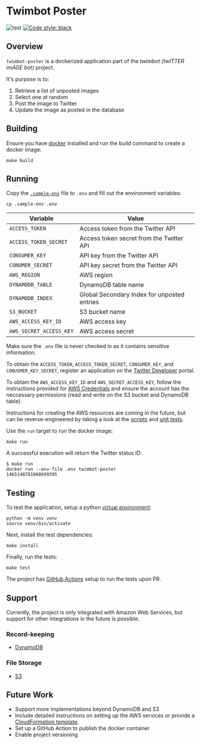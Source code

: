 # Twimbot Poster

![test](https://github.com/henrywebster/twimbot-poster/actions/workflows/test.yml/badge.svg)
[![Code style: black](https://img.shields.io/badge/code%20style-black-000000.svg)](https://github.com/psf/black)

## Overview

`twimbot-poster` is a dockerized application part of the _twimbot (twITTER imAGE bot)_ project.

It's purpose is to:

1. Retrieve a list of unposted images
2. Select one at random
3. Post the image to Twitter
4. Update the image as posted in the database

## Building

Ensure you have [docker](https://docs.docker.com/get-docker/) installed and run the build command to create a docker image:

```
make build
```

## Running

Copy the [`.sample-env`](https://github.com/henrywebster/twimbot-poster/blob/main/.sample-env) file to `.env` and fill out the environment variables:

```
cp .sample-env .env
```

| Variable                | Value                                       |
| ----------------------- | ------------------------------------------- |
| `ACCESS_TOKEN`          | Access token from the Twitter API           |
| `ACCESS_TOKEN_SECRET`   | Access token secret from the Twitter API    |
| `CONSUMER_KEY`          | API key from the Twitter API                |
| `CONUMER_SECRET`        | API key secret from the Twitter API         |
| `AWS_REGION`            | AWS region                                  |
| `DYNAMODB_TABLE`        | DynamoDB table name                         |
| `DYNAMODB_INDEX`        | Global Secondary Index for unposted entries |
| `S3_BUCKET`             | S3 bucket name                              |
| `AWS_ACCESS_KEY_ID`     | AWS access key                              |
| `AWS_SECRET_ACCESS_KEY` | AWS access secret                           |

Make sure the `.env` file is never checked in as it contains sensitive information.

To obtain the `ACCESS_TOKEN`, `ACCESS_TOKEN_SECRET`, `CONSUMER_KEY`, and `CONUSMER_KEY_SECRET`, register an application on the [Twitter Developer](https://developer.twitter.com/en) portal.

To obtain the `AWS_ACCESS_KEY_ID` and `AWS_SECRET_ACCESS_KEY`, follow the instructions provided for [AWS Credentials](https://docs.aws.amazon.com/general/latest/gr/aws-sec-cred-types.html) and ensure the account has the neccessary permissions (read and write on the S3 bucket and DynamoDB table).

Instructions for creating the AWS resources are coming in the future, but can be reverse-engineered by taking a look at the [scripts](https://github.com/henrywebster/twimbot-poster/tree/main/scripts) and [unit tests](https://github.com/henrywebster/twimbot-poster/blob/main/tests/test_journal.py).

Use the `run` target to run the docker image:

```
make run
```

A successful execution will return the Twitter status ID:

```
$ make run
docker run --env-file .env twimbot-poster
1465148781968699395
```

## Testing

To test the application, setup a python [virtual environment](https://docs.python.org/3/library/venv.html):

```
python -m venv venv
source venv/bin/activate
```

Next, install the test dependencies:

```
make install
```

Finally, run the tests:

```
make test
```

The project has [GitHub Actions](https://github.com/features/actions) setup to run the tests upon PR.

## Support

Currently, the project is only integrated with Amazon Web Services, but support for other integrations in the future is possible.

### Record-keeping

-   [DynamoDB](https://aws.amazon.com/dynamodb/)

### File Storage

-   [S3](https://aws.amazon.com/s3/)

## Future Work

-   Support more implementations beyond DynamoDB and S3
-   Include detailed instructions on setting up the AWS services or provide a [CloudFormation template](https://aws.amazon.com/cloudformation/).
-   Set up a GitHub Action to publish the docker container
-   Enable project versioning
